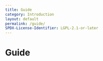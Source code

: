 ```yaml
---
title: Guide
category: Introduction
layout: default
permalink: /guide/
SPDX-License-Identifier: LGPL-2.1-or-later
---
```


# Guide
